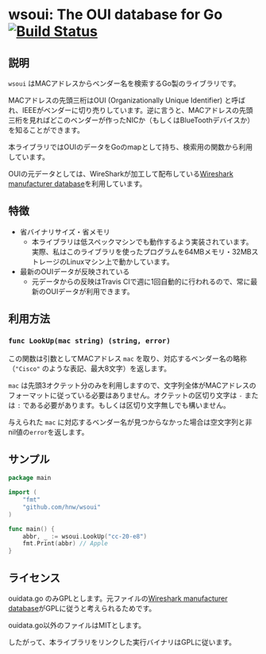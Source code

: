 wsoui: The OUI database for Go [![Build Status](https://travis-ci.org/hnw/wsoui.svg?branch=master)](https://travis-ci.org/hnw/wsoui)
=====================

## 説明

`wsoui` はMACアドレスからベンダー名を検索するGo製のライブラリです。

MACアドレスの先頭三桁はOUI (Organizationally Unique Identifier) と呼ばれ、IEEEがベンダーに切り売りしています。逆に言うと、MACアドレスの先頭三桁を見ればどこのベンダーが作ったNICか（もしくはBlueToothデバイスか）を知ることができます。

本ライブラリではOUIのデータをGoのmapとして持ち、検索用の関数から利用しています。

OUIの元データとしては、WireSharkが加工して配布している[Wireshark manufacturer database](https://code.wireshark.org/review/gitweb?p=wireshark.git;a=blob_plain;f=manuf)を利用しています。

## 特徴

- 省バイナリサイズ・省メモリ
  - 本ライブラリは低スペックマシンでも動作するよう実装されています。実際、私はこのライブラリを使ったプログラムを64MBメモリ・32MBストレージのLinuxマシン上で動かしています。
- 最新のOUIデータが反映されている
  - 元データからの反映はTravis CIで週に1回自動的に行われるので、常に最新のOUIデータが利用できます。

## 利用方法

### `func LookUp(mac string) (string, error)`

この関数は引数としてMACアドレス `mac` を取り、対応するベンダー名の略称（`"Cisco"` のような表記、最大8文字）を返します。

`mac` は先頭3オクテット分のみを利用しますので、文字列全体がMACアドレスのフォーマットに従っている必要はありません。オクテットの区切り文字は `-` または `:` である必要があります。もしくは区切り文字無しでも構いません。

与えられた `mac` に対応するベンダー名が見つからなかった場合は空文字列と非nil値の`error`を返します。

## サンプル

``` go
package main

import (
	"fmt"
	"github.com/hnw/wsoui"
)

func main() {
	abbr, _ := wsoui.LookUp("cc-20-e8")
	fmt.Print(abbr) // Apple
}
```

## ライセンス

ouidata.go のみGPLとします。元ファイルの[Wireshark manufacturer database](https://code.wireshark.org/review/gitweb?p=wireshark.git;a=blob_plain;f=manuf)がGPLに従うと考えられるためです。

ouidata.go以外のファイルはMITとします。

したがって、本ライブラリをリンクした実行バイナリはGPLに従います。
